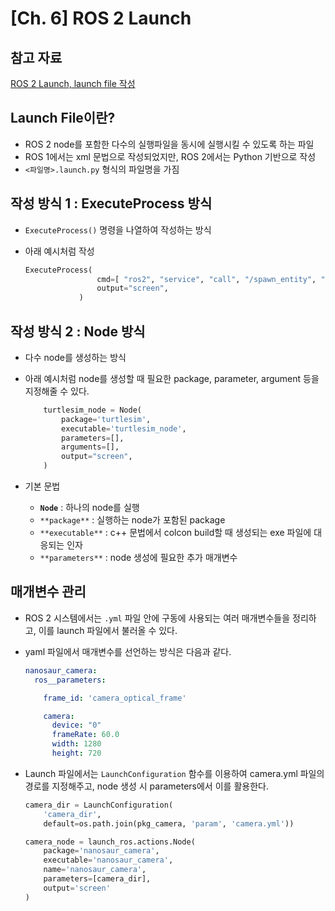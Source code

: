 # [Ch. 6] ROS 2 Launch

## 참고 자료

[ROS 2 Launch, launch file 작성](https://www.notion.so/ROS-2-Launch-launch-file-55c2125808ef4b64bade278852b37d6e?pvs=21)

## Launch File이란?

- ROS 2 node를 포함한 다수의 실행파일을 동시에 실행시킬 수 있도록 하는 파일
- ROS 1에서는 xml 문법으로 작성되었지만, ROS 2에서는 Python 기반으로 작성
- `<파일명>.launch.py` 형식의 파일명을 가짐

## 작성 방식 1 : ExecuteProcess 방식

- `ExecuteProcess()` 명령을 나열하여 작성하는 방식
- 아래 예시처럼 작성
    
    ```python
    ExecuteProcess(
                    cmd=[ "ros2", "service", "call", "/spawn_entity", "gazebo_msgs/SpawnEntity", spwan_args ],
                    output="screen",
                )
    ```
    

## 작성 방식 2 : Node 방식

- 다수 node를 생성하는 방식
- 아래 예시처럼 node를 생성할 때 필요한 package, parameter, argument 등을 지정해줄 수 있다.
    
    ```python
        turtlesim_node = Node(
            package='turtlesim',
            executable='turtlesim_node',
            parameters=[],
            arguments=[],
            output="screen",
        )
    ```
    
- 기본 문법
    - **`Node`** : 하나의 node를 실행
    - `**package**` : 실행하는 node가 포함된 package
    - `**executable**` : c++ 문법에서 colcon build할 때 생성되는 exe 파일에 대응되는 인자
    - `**parameters**` : node 생성에 필요한 추가 매개변수

## 매개변수 관리

- ROS 2 시스템에서는 `.yml` 파일 안에 구동에 사용되는 여러 매개변수들을 정리하고, 이를 launch 파일에서 불러올 수 있다.
- yaml 파일에서 매개변수를 선언하는 방식은 다음과 같다.
    
    ```yaml
    nanosaur_camera:
      ros__parameters:
    
        frame_id: 'camera_optical_frame'
    
        camera:
          device: "0"
          frameRate: 60.0
          width: 1280
          height: 720
    ```
    
- Launch 파일에서는 `LaunchConfiguration` 함수를 이용하여 camera.yml 파일의 경로를 지정해주고, node 생성 시 parameters에서 이를 활용한다.
    
    ```python
    camera_dir = LaunchConfiguration(
        'camera_dir',
        default=os.path.join(pkg_camera, 'param', 'camera.yml'))
    
    camera_node = launch_ros.actions.Node(
        package='nanosaur_camera',
        executable='nanosaur_camera',
        name='nanosaur_camera',
        parameters=[camera_dir],
        output='screen'
    )
    
    ```